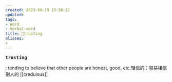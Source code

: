 ```yaml
---
created: 2023-08-19 13:38:12
updated: 
tags: 
- Word
- Verbal-word
title: 🚩trusting
aliases:
- 
---
```


<pre><strong>trusting</strong></pre>
: tending to believe that other people are honest, good, etc.轻信的；容易相信别人的
[[credulous]]